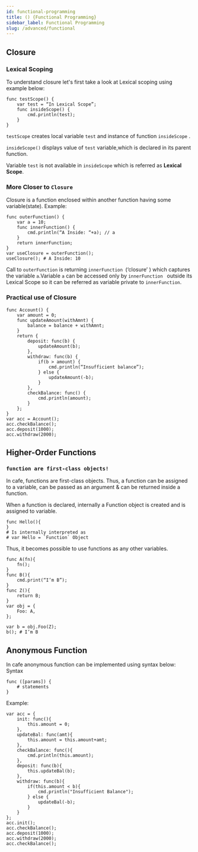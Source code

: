 ```yaml
---
id: functional-programming
title: () {Functional Programming}
sidebar_label: Functional Programming
slug: /advanced/functional
---
```



<!-- # (){Functional Programming} -->



## Closure

### Lexical Scoping

To understand closure let's first take a look at Lexical scoping using example below:

```
func testScope() {	
	var test = “In Lexical Scope”;	
	func insideScope() {		
		cmd.println(test);
	}
}
```



`testScope` creates local variable `test` and instance of function `insideScope` .

`insideScope()` displays value of `test` variable,which is declared in its parent function. 

Variable `test`  is not available in `insideScope` which is referred as **Lexical Scope**.

### More Closer to `Closure`

Closure  is a function enclosed within another function having some variable(state).
Example:

```
func outerFunction() {	
	var a = 10;	
	func innerFunction() {		
		cmd.println(“A Inside: “+a); // a 
	}
	return innerFunction;
}
var useClosure = outerFunction();
useClosure(); # A Inside: 10
```

Call to `outerFunction` is returning `innerFunction `(‘closure’ ) which captures the variable `a`.Variable `a` can be accessed only by `innerFunction ` outside its Lexical Scope so it can be referred as variable private to `innerFunction`.

### Practical use of Closure

```
func Account() {	
	var amount = 0;	
	func updateAmount(withAmnt) {		
		balance = balance + withAmnt;	
	}
	return {		
		deposit: func(b) {			
			updateAmount(b);		
		},
		withdraw: func(b) {	
			if(b > amount) {		
				cmd.println(“Insufficient balance”);	
			} else {	
				updateAmount(-b);
			}
		},
		checkBalance: func() {	
			cmd.println(amount);
		}	
	};
}
var acc = Account();
acc.checkBalance();
acc.deposit(1000);
acc.withdraw(2000);
```





## Higher-Order Functions

### `function are first-class objects!`

In cafe, functions are first-class objects.
Thus, a function can be assigned to a variable, can be passed as an argument & can be returned inside a function.

When a function is declared, internally a Function object is created and is assigned to variable.

```
func Hello(){
}
# Is internally interpreted as
# var Hello = `Function` Object                                    
```

Thus, it becomes possible to use functions as any other variables.

```
func A(fn){
    fn();
}
func B(){
    cmd.print(“I’m B”);
}
func Z(){
    return B;
}
var obj = {
    Foo: A,
};

var b = obj.Foo(Z);
b(); # I’m B
```



## Anonymous Function

In cafe anonymous function can be implemented using syntax below:
Syntax

```
func ([params]) {	
	# statements
}
```


Example:

```
var acc = {  
	init: func(){    
		this.amount = 0;  
	},  
	updateBal: func(amt){    
		this.amount = this.amount+amt;  
	},  
	checkBalance: func(){    
		cmd.println(this.amount);  
	},  
	deposit: func(b){    
		this.updateBal(b);  
	},  
	withdraw: func(b){    
		if(this.amount < b){      
			cmd.println("Insufficient Balance");    
		} else {      
			updateBal(-b);    
		}  
	}
};
acc.init();
acc.checkBalance();
acc.deposit(1000);
acc.withdraw(2000);
acc.checkBalance();


```


